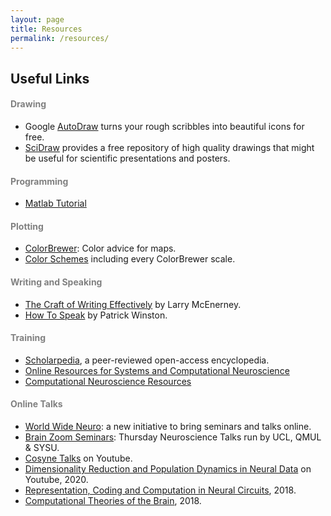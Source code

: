 ```yaml
---
layout: page
title: Resources
permalink: /resources/
---
```


## Useful Links

<h4 style="color:gray">Drawing</h4> 

* Google [AutoDraw](https://www.autodraw.com/) turns your rough scribbles into beautiful icons for free.<br>
* [SciDraw](https://scidraw.io/) provides a free repository of high quality drawings that might be useful for scientific presentations and posters.

<h4 style="color:gray">Programming</h4>

* [Matlab Tutorial](https://www.mathworks.com/help/matlab/)

<h4 style="color:gray">Plotting</h4>

* [ColorBrewer](https://colorbrewer2.org/#type=sequential&scheme=BuGn&n=3): Color advice for maps.<br>
* [Color Schemes](https://observablehq.com/@d3/color-schemes) including every ColorBrewer scale.

<h4 style="color:gray">Writing and Speaking</h4>

* [The Craft of Writing Effectively](https://www.youtube.com/watch?v=vtIzMaLkCaM) by Larry McEnerney.<br>
* [How To Speak](https://www.youtube.com/watch?v=Unzc731iCUY) by Patrick Winston.

<h4 style="color:gray">Training</h4>

* [Scholarpedia](http://www.scholarpedia.org/article/Main_Page), a peer-reviewed open-access encyclopedia.<br>
* [Online Resources for Systems and Computational Neuroscience](https://www.simonsfoundation.org/collaborations/global-brain/online-resources-for-systems-and-computational-neuroscience/)<br>
* [Computational Neuroscience Resources](http://neural-reckoning.org/comp-neuro-resources.html)

<h4 style="color:gray">Online Talks</h4>

* [World Wide Neuro](https://www.world-wide.org/Neuro/): a new initiative to bring seminars and talks online.<br>
* [Brain Zoom Seminars](https://brainonline.mystrikingly.com/): Thursday Neuroscience Talks run by UCL, QMUL & SYSU.<br>
* [Cosyne Talks](https://www.youtube.com/channel/UCzOTbZTHTubFNjANAR33AAg) on Youtube.<br>
* [Dimensionality Reduction and Population Dynamics in Neural Data](https://www.youtube.com/playlist?list=PLonWNO9SywvIKGnlOVrc-6tAGyB14lXfy) on Youtube, 2020.<br>
* [Representation, Coding and Computation in Neural Circuits](https://simons.berkeley.edu/workshops/schedule/5382), 2018.<br>
* [Computational Theories of the Brain](https://simons.berkeley.edu/workshops/schedule/5386), 2018.<br>

